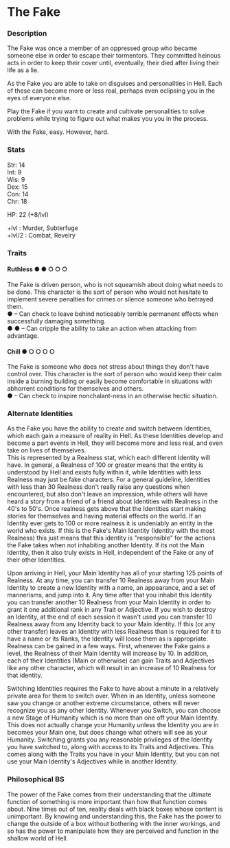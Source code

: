 # The Fake

### Description
The Fake was once a member of an oppressed group who became someone else in order to escape their tormentors. They committed heinous acts in order to keep their cover until, eventually, their died after living their life as a lie.

As the Fake you are able to take on disguises and personalities in Hell. Each of these can become more or less real, perhaps even eclipsing you in the eyes of everyone else.

Play the Fake if you want to create and cultivate personalities to solve problems while trying to figure out what makes you you in the process.

With the Fake, easy. However, hard.

### Stats
Str: 14  
Int: 9  
Wis: 9  
Dex: 15  
Con: 14  
Chr: 18  

HP: 22 (+8/lvl)

+lvl   : Murder, Subterfuge  
+lvl/2 : Combat, Revelry

### Traits
#### Ruthless ● ● ○ ○ ○
The Fake is driven person, who is not squeamish about doing what needs to be done. This character is the sort of person who would not hesitate to implement severe penalties for crimes or silence someone who betrayed them.  
● – Can check to leave behind noticeably terrible permanent effects when successfully damaging something.  
● ● – Can cripple the ability to take an action when attacking from advantage.  

#### Chill ● ○ ○ ○ ○
The Fake is someone who does not stress about things they don't have control over. This character is the sort of person who would keep their calm inside a burning building or easily become comfortable in situations with abhorrent conditions for themselves and others.  
● – Can check to inspire nonchalant-ness in an otherwise hectic situation.

### Alternate Identities
As the Fake you have the ability to create and switch between Identities, which each gain a measure of reality in Hell. As these Identities develop and become a part events in Hell, they will become more and less real, and even take on lives of themselves.  
This is represented by a Realness stat, which each different Identity will have. In general, a Realness of 100 or greater means that the entity is understood by Hell and exists fully within it, while Identities with less Realness may just be fake characters. For a general guideline, Identities with less than 30 Realness don't really raise any questions when encountered, but also don't leave an impression, while others will have heard a story from a friend of a friend about Identities with Realness in the 40's to 50's. Once realness gets above that the Identities start making stories for themselves and having material effects on the world. If an Identity ever gets to 100 or more realness it is undeniably an entity in the world who exists. If this is the Fake's Main Identity (Identity with the most Realness) this just means that this identity is "responsible" for the actions the Fake takes when not inhabiting another Identity. If its not the Main Identity, then it also truly exists in Hell, independent of the Fake or any of their other Identities.

Upon arriving in Hell, your Main Identity has all of your starting 125 points of Realness. At any time, you can transfer 10 Realness away from your Main Identity to create a new Identity with a name, an appearance, and a set of mannerisms, and jump into it. Any time after that you inhabit this Identity you can transfer another 10 Realness from your Main Identity in order to grant it one additional rank in any Trait or Adjective. If you wish to destroy an Identity, at the end of each session it wasn't used you can transfer 10 Realness away from any Identity back to your Main Identity. If this (or any other transfer) leaves an Identity with less Realness than is required for it to have a name or its Ranks, the Identity will loose them as is appropriate.
Realness can be gained in a few ways. First, whenever the Fake gains a level, the Realness of their Main Identity will increase by 10. In addition, each of their Identities (Main or otherwise) can gain Traits and Adjectives like any other character, which will result in an increase of 10 Realness for that identity.

Switching Identities requires the Fake to have about a minute in a relatively private area for them to switch over. When in an Identity, unless someone saw you change or another extreme circumstance, others will never recognize you as any other Identity. Whenever you Switch, you can choose a new Stage of Humanity which is no more than one off your Main Identity. This does not actually change your Humanity unless the Identity you are in becomes your Main one, but does change what others will see as your Humanity. Switching grants you any reasonable privileges of the Identity you have switched to, along with access to its Traits and Adjectives. This comes along with the Traits you have in your Main Identity, but you can not use your Main Identity's Adjectives while in another Identity.



### Philosophical BS
The power of the Fake comes from their understanding that the ultimate function of something is more important than how that function comes about. Nine times out of ten, reality deals with black boxes whose content is unimportant. By knowing and understanding this, the Fake has the power to change the outside of a box without bothering with the inner workings, and so has the power to manipulate how they are perceived and function in the shallow world of Hell.

